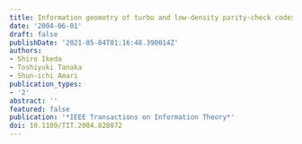 ```yaml
---
title: Information geometry of turbo and low-density parity-check codes
date: '2004-06-01'
draft: false
publishDate: '2021-05-04T01:16:48.390014Z'
authors:
- Shiro Ikeda
- Toshiyuki Tanaka
- Shun-ichi Amari
publication_types:
- '2'
abstract: ''
featured: false
publication: '*IEEE Transactions on Information Theory*'
doi: 10.1109/TIT.2004.828072
---
```

